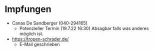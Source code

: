 # Impfungen
- Canas De Sandberger (040-294165)
	-  Potenzieller Termin (19.7.22 16:30) Absagbar falls was anderes möglich ist.
- https://tropen-schrader.de/
	- E-Mail geschrieben